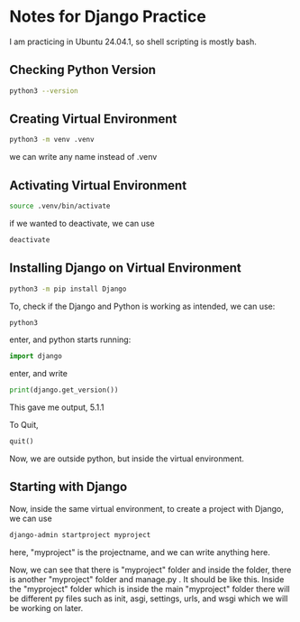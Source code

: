 # Notes for Django Practice
I am practicing in Ubuntu 24.04.1, so shell scripting is mostly bash.

## Checking Python Version
```bash
python3 --version
```
## Creating Virtual Environment
```bash
python3 -m venv .venv
```
we can write any name instead of .venv

## Activating Virtual Environment
```bash
source .venv/bin/activate
```
if we wanted to deactivate, we can use
```bash
deactivate
```

## Installing Django on Virtual Environment
```bash
python3 -m pip install Django
```
To, check if the Django and Python is working as intended, we can use:
```bash
python3
```
enter, and python starts running:
```Python
import django
```
enter, and write
```Python
print(django.get_version())
```
This gave me output, 5.1.1

To Quit,
```Python
quit()
```
Now, we are outside python, but inside the virtual environment.

## Starting with Django
Now, inside the same virtual environment, to create a project with Django, we can use
```bash
django-admin startproject myproject
```
here, "myproject" is the projectname, and we can write anything here.

Now, we can see that there is "myproject" folder and inside the folder, there is another "myproject" folder and manage.py . It should be like this. 
Inside the "myproject" folder which is inside the main "myproject" folder there will be different py files such as init, asgi, settings, urls, and wsgi which we will be working on later.
